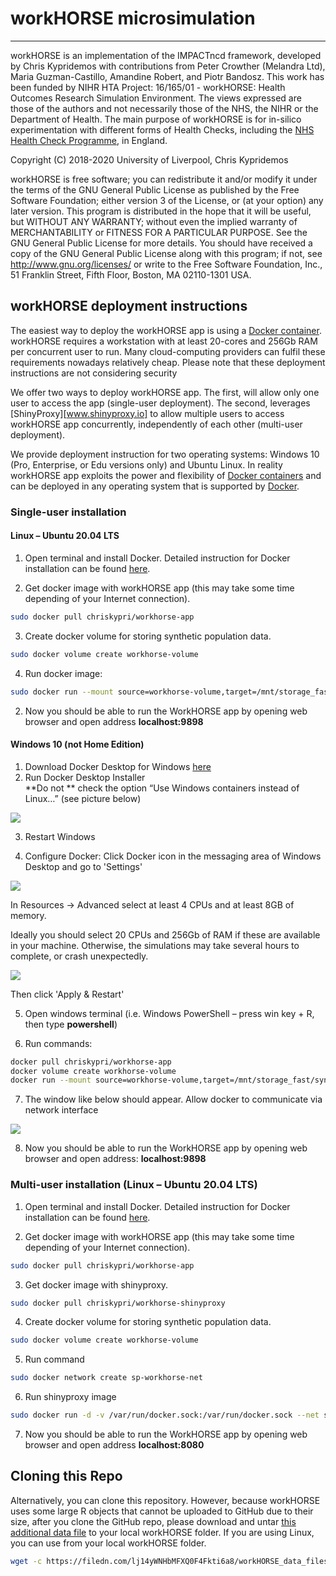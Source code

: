 # workHORSE microsimulation

------

workHORSE is an implementation of the IMPACTncd framework, developed by Chris Kypridemos with contributions from Peter Crowther (Melandra Ltd), Maria Guzman-Castillo, Amandine Robert, and Piotr Bandosz. This work has been funded by NIHR  HTA Project: 16/165/01 - workHORSE: Health Outcomes
Research Simulation Environment.  The views expressed are those of the authors and not necessarily those of the NHS, the NIHR or the Department of Health. The main purpose of workHORSE is for in-silico experimentation with different forms of Health Checks, including the [NHS Health Check Programme](https://www.healthcheck.nhs.uk/), in England.

Copyright (C) 2018-2020 University of Liverpool, Chris Kypridemos

workHORSE is free software; you can redistribute it and/or modify it under the terms of the GNU General Public License as published by the Free Software Foundation; either version 3 of the License, or (at your option) any later version. This program is distributed in the hope that it will be useful, but WITHOUT ANY WARRANTY; without even the implied warranty of MERCHANTABILITY or FITNESS FOR A PARTICULAR PURPOSE. See the GNU General Public License for more details. You should have received a copy of the GNU General Public License along with this program; if not, see <http://www.gnu.org/licenses/> or write
to the Free Software Foundation, Inc., 51 Franklin Street, Fifth Floor, Boston, MA 02110-1301 USA.

## workHORSE deployment instructions

The easiest way to deploy the workHORSE app is using a [Docker container](https://www.docker.com/resources/what-container). workHORSE requires a workstation with at least 20-cores and 256Gb RAM per concurrent user to run. Many cloud-computing providers can fulfil these requirements nowadays relatively cheap. Please note that these deployment instructions are not considering security

We offer two ways to deploy workHORSE app. The first, will allow only one user to access the app (single-user deployment). The second, leverages [ShinyProxy][www.shinyproxy.io] to allow multiple users to access workHORSE app concurrently, independently of each other (multi-user deployment). 

We provide deployment instruction for two operating systems: Windows 10 (Pro, Enterprise, or Edu versions only) and Ubuntu Linux. In reality workHORSE app exploits the power and flexibility of [Docker containers](https://www.docker.com/products/container-runtime) and can be deployed in any operating system that is supported by [Docker](www.docker.com). 

### Single-user installation

#### Linux – Ubuntu 20.04 LTS

1.  Open terminal and install Docker. Detailed instruction for Docker installation can be found [here](https://docs.docker.com/engine/install/ubuntu/). 

2. Get docker image with workHORSE app (this may take some time
   depending of your Internet connection).

```bash
sudo docker pull chriskypri/workhorse-app
```



3.  Create docker volume for storing synthetic population data.

```bash
sudo docker volume create workhorse-volume
```


4. Run docker image:
```bash
sudo docker run --mount source=workhorse-volume,target=/mnt/storage_fast/synthpop -p 9898:9898 -it chriskypri/workhorse-app
```

2. Now you should be able to run the WorkHORSE app by opening web browser and
   open address **localhost:9898**

#### Windows 10 (not Home Edition)
1. Download Docker Desktop for Windows [here](https://www.docker.com/get-started)
2. Run Docker Desktop Installer  
   **Do not ** check the option “Use Windows containers instead of Linux…” (see picture below)

![](www/images/608cfcc15c090dc41bebcf3c1458570a.png?raw=true)

3. Restart Windows

4. Configure Docker:
   Click Docker icon in the messaging area of Windows Desktop and go to
    'Settings'

![](www/images/d841060d88640ee1d5b7571a625dc764.png?raw=true)

In Resources -> Advanced select at least 4 CPUs and at least 8GB of memory.

Ideally you should select 20 CPUs and 256Gb of RAM if these are available in your machine. Otherwise, the simulations may take several hours to complete, or crash unexpectedly.
    
![](www/images/b24d31b4ba8461c7b6ca2a0b3c7dc3e6.png?raw=true)
    
Then click 'Apply & Restart'

5.  Open windows terminal (i.e. Windows PowerShell – press win key + R, then type  **powershell**)

6.  Run commands:

```bash
docker pull chriskypri/workhorse-app
docker volume create workhorse-volume
docker run --mount source=workhorse-volume,target=/mnt/storage_fast/synthpop -p 9898:9898 -it chriskypri/workhorse-app
```

7.  The window like below should appear. Allow docker to communicate via network interface
    

![](www/images/5a8401c5b8c394a55654afb0ae66fe5c.png?raw=true)
    
8.  Now you should be able to run the WorkHORSE app by opening web browser and open address: **localhost:9898**

### Multi-user installation (Linux – Ubuntu 20.04 LTS)

1.  Open terminal and install Docker. Detailed instruction for Docker installation can be found [here](https://docs.docker.com/engine/install/ubuntu/). 

2.  Get docker image with workHORSE app (this may take some time
    depending of your Internet connection).
```bash
sudo docker pull chriskypri/workhorse-app
```

3. Get docker image with shinyproxy.
```bash
sudo docker pull chriskypri/workhorse-shinyproxy
```

4. Create docker volume for storing synthetic population data.
```bash
sudo docker volume create workhorse-volume
```

5. Run command
```bash
sudo docker network create sp-workhorse-net
```
6. Run shinyproxy image
```bash
sudo docker run -d -v /var/run/docker.sock:/var/run/docker.sock --net sp-example-net -p 8080:8080 chriskypri/workhorse-shinyproxy
```
7. Now you should be able to run the WorkHORSE app by opening web browser and
open address **localhost:8080**

## Cloning this Repo

Alternatively, you can clone this repository. However, because workHORSE uses some large R objects that cannot be uploaded to GitHub due to their size, after you clone the GitHub repo, please download and untar [this additional data file](https://filedn.com/lj14yWNHbMFXQ0F4Fkti6a8/workHORSE_data_files.tar) to your local workHORSE folder. If you are using Linux, you can use from your local workHORSE folder.

```bash 
wget -c https://filedn.com/lj14yWNHbMFXQ0F4Fkti6a8/workHORSE_data_files.tar -O - | tar -x
```





